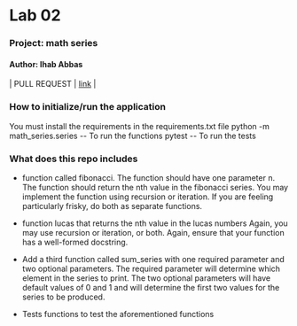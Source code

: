 # Lab 02
### Project: math series
#### Author: Ihab Abbas

| PULL REQUEST     | 	[link](https://github.com/ihababbas/math-series/pull/1) |

### How to initialize/run the application

You must install the requirements in the requirements.txt file
python -m math_series.series -- To run the functions
pytest -- To run the tests

### What does this repo includes

 * function called fibonacci. The function should have one parameter n. The function should return the nth value in the fibonacci series. You may implement the function using recursion or iteration. If you are feeling particularly frisky, do both as separate functions.

 * function lucas that returns the nth value in the lucas numbers Again, you may use recursion or iteration, or both. Again, ensure that your function has a well-formed docstring.

 * Add a third function called sum_series with one required parameter and two optional parameters. The required parameter will determine which element in the series to print. The two optional parameters will have default values of 0 and 1 and will determine the first two values for the series to be produced.

 * Tests functions to test the aforementioned functions